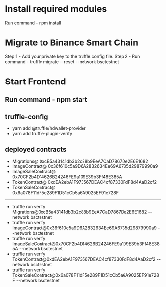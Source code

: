 # Install required modules

Run command - npm install

# Migrate to Binance Smart Chain

Step 1 - Add your private key to the truffle.config file.
Step 2 - Run command - truffle migrate --reset --network bsctestnet

# Start Frontend

Run command - npm start
---
## truffle-config 
* yarn add @truffle/hdwallet-provider
* yarn add truffle-plugin-verify

## deployed contracts

* Migrations@ 0xcB5a43141db3b2c88b9EeA7CaD7867De2E6E1682
* ImageContract@ 0x36f610c5a9D6A2832634Ee69A6735d29879990a9
* ImageSaleContract@ 0x70CF2b4D14626B24246FE9a109E39b3Ff48E385A
* TokenContract@ 0xdEA2ebA1F973567DEAC4cf87330FdF8d4AaD2cf2
* TokenSaleContract@ 0x6a078F11dF5e289F1D51cCb5a6A9025EF91e728F
---
* truffle run verify Migrations@0xcB5a43141db3b2c88b9EeA7CaD7867De2E6E1682 --network bsctestnet
* truffle run verify ImageContract@0x36f610c5a9D6A2832634Ee69A6735d29879990a9 --network bsctestnet
* truffle run verify ImageSaleContract@0x70CF2b4D14626B24246FE9a109E39b3Ff48E385A --network bsctestnet
* truffle run verify TokenContract@0xdEA2ebA1F973567DEAC4cf87330FdF8d4AaD2cf2 --network bsctestnet
* truffle run verify TokenSaleContract@0x6a078F11dF5e289F1D51cCb5a6A9025EF91e728F --network bsctestnet
